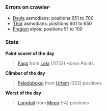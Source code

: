 ### Errors on crawler·
- [Deyla](/#/ranking/Deyla) asmodians: positions 651 to 700
- [Thor](/#/ranking/Thor) asmodians: positions 601 to 650
- [Fregion](/#/ranking/Fregion) elyos: positions 51 to 100


### Stats

**Point scorer of the day**
>[Faqx](/#/character/Loki/484337) from [Loki](/#/ranking/Loki)  (11752) Honor Points


**Climber of the day**
>[Feledubokal](/#/character/Urtem/1149049) from [Urtem](/#/ranking/Urtem)  (322) positions


**Worst of the day**
>[Longfail](/#/character/Miren/27886) from [Miren](/#/ranking/Miren)  (-4) positions


